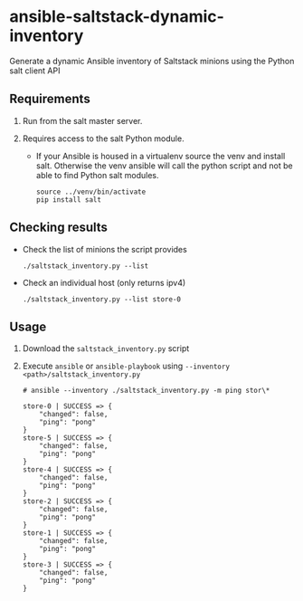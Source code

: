 # ansible-saltstack-dynamic-inventory
Generate a dynamic Ansible inventory of Saltstack minions using the Python salt client API

## Requirements

1. Run from the salt master server.

2. Requires access to the salt Python module. 
   - If your Ansible is housed in a virtualenv source the venv and install salt. Otherwise the venv ansible will call the python script and not be able to find Python salt modules.
   
     ```
     source ../venv/bin/activate
     pip install salt
     ```

## Checking results
- Check the list of minions the script provides

  ```
  ./saltstack_inventory.py --list
  ```

- Check an individual host (only returns ipv4)

  ```
  ./saltstack_inventory.py --list store-0
  ```


## Usage
1. Download the `saltstack_inventory.py` script
2. Execute `ansible` or `ansible-playbook` using `--inventory <path>/saltstack_inventory.py`

   ```
   # ansible --inventory ./saltstack_inventory.py -m ping stor\*

   store-0 | SUCCESS => {
       "changed": false,
       "ping": "pong"
   }
   store-5 | SUCCESS => {
       "changed": false,
       "ping": "pong"
   }
   store-4 | SUCCESS => {
       "changed": false,
       "ping": "pong"
   }
   store-2 | SUCCESS => {
       "changed": false,
       "ping": "pong"
   }
   store-1 | SUCCESS => {
       "changed": false,
       "ping": "pong"
   }
   store-3 | SUCCESS => {
       "changed": false,
       "ping": "pong"
   }
   ```
